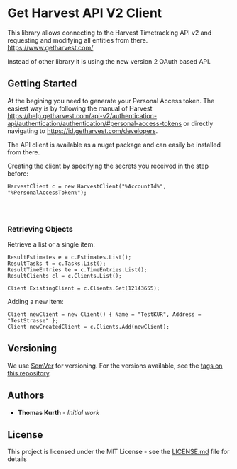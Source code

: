 # Get Harvest API V2 Client 

This library allows connecting to the Harvest Timetracking API v2 and requesting and modifying all entities from there.
https://www.getharvest.com/

Instead of other library it is using the new version 2 OAuth based API.

## Getting Started

At the begining you need to generate your Personal Access token. The easiest way is by following the manual of Harvest https://help.getharvest.com/api-v2/authentication-api/authentication/authentication/#personal-access-tokens or directly navigating to https://id.getharvest.com/developers.

The API client is available as a nuget package and can easily be installed from there.

Creating the client by specifying the secrets you received in the step before:
```
HarvestClient c = new HarvestClient("%AccountId%", "%PersonalAccessToken%");

           
            
```

### Retrieving Objects

Retrieve a list or a single item:
```
ResultEstimates e = c.Estimates.List();
ResultTasks t = c.Tasks.List();
ResultTimeEntries te = c.TimeEntries.List();
ResultClients cl = c.Clients.List();

Client ExistingClient = c.Clients.Get(12143655);

```

Adding a new item:
```
Client newClient = new Client() { Name = "TestKUR", Address = "TestStrasse" };
Client newCreatedClient = c.Clients.Add(newClient);
```

## Versioning

We use [SemVer](http://semver.org/) for versioning. For the versions available, see the [tags on this repository](https://github.com/your/project/tags). 

## Authors

* **Thomas Kurth** - *Initial work* 

## License

This project is licensed under the MIT License - see the [LICENSE.md](LICENSE.md) file for details

